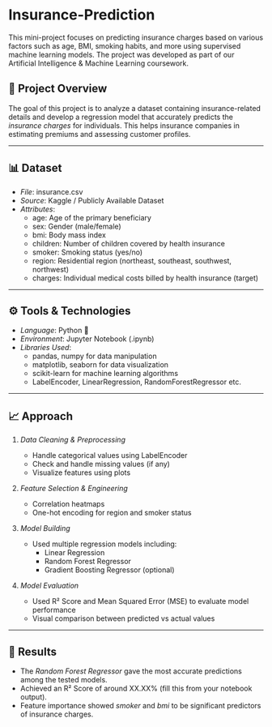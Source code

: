 # Insurance-Prediction

This mini-project focuses on predicting insurance charges based on various factors such as age, BMI, smoking habits, and more using supervised machine learning models. The project was developed as part of our Artificial Intelligence & Machine Learning coursework.

## 📂 Project Overview

The goal of this project is to analyze a dataset containing insurance-related details and develop a regression model that accurately predicts the *insurance charges* for individuals. This helps insurance companies in estimating premiums and assessing customer profiles.

---

## 📊 Dataset

- *File*: insurance.csv
- *Source*: Kaggle / Publicly Available Dataset
- *Attributes*:
  - age: Age of the primary beneficiary
  - sex: Gender (male/female)
  - bmi: Body mass index
  - children: Number of children covered by health insurance
  - smoker: Smoking status (yes/no)
  - region: Residential region (northeast, southeast, southwest, northwest)
  - charges: Individual medical costs billed by health insurance (target)

---

## ⚙️ Tools & Technologies

- *Language*: Python 🐍
- *Environment*: Jupyter Notebook (.ipynb)
- *Libraries Used*:
  - pandas, numpy for data manipulation
  - matplotlib, seaborn for data visualization
  - scikit-learn for machine learning algorithms
  - LabelEncoder, LinearRegression, RandomForestRegressor etc.

---

## 📈 Approach

1. *Data Cleaning & Preprocessing*  
   - Handle categorical values using LabelEncoder
   - Check and handle missing values (if any)
   - Visualize features using plots

2. *Feature Selection & Engineering*  
   - Correlation heatmaps
   - One-hot encoding for region and smoker status

3. *Model Building*  
   - Used multiple regression models including:
     - Linear Regression
     - Random Forest Regressor
     - Gradient Boosting Regressor (optional)

4. *Model Evaluation*  
   - Used R² Score and Mean Squared Error (MSE) to evaluate model performance
   - Visual comparison between predicted vs actual values

---

## 📌 Results

- The *Random Forest Regressor* gave the most accurate predictions among the tested models.
- Achieved an R² Score of around XX.XX% (fill this from your notebook output).
- Feature importance showed *smoker* and *bmi* to be significant predictors of insurance charges.
